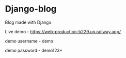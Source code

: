 # Django-blog
Blog made with Django

Live demo - https://web-production-b229.up.railway.app/

demo username - demo 

demo password - demo123*
